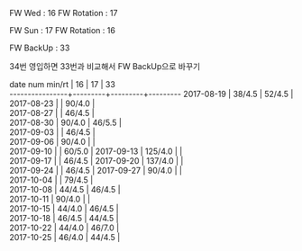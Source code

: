 FW Wed      : 16
FW Rotation : 17

FW Sun      : 17
FW Rotation : 16

FW BackUp   : 33

34번 영입하면 33번과 비교해서 FW BackUp으로 바꾸기

date num min/rt |    16   |    17   |    33      
----------------+---------+---------+---------
2017-08-19      |  38/4.5 |  52/4.5 |                
2017-08-23      |         |  90/4.0 |                 
2017-08-27      |         |  46/4.5 |                 
2017-08-30      |  90/4.0 |  46/5.5 |                 
2017-09-03      |         |  46/4.5 |                 
2017-09-06      |  90/4.0 |         |                 
2017-09-10      |         |  60/5.0 |
2017-09-13      | 125/4.0 |         |                 
2017-09-17      |         |  46/4.5 |
2017-09-20      | 137/4.0 |         |                 
2017-09-24      |         |  46/4.5 | 
2017-09-27      |  90/4.0 |         |                 
2017-10-04      |         |  79/4.5 |                 
2017-10-08      |  44/4.5 |  46/4.5 |                 
2017-10-11      |  90/4.0 |         |                 
2017-10-15      |  44/4.0 |  46/4.5 |                 
2017-10-18      |  46/4.5 |  44/4.5 |                 
2017-10-22      |  44/4.0 |  46/7.0 |                 
2017-10-25      |  46/4.0 |  44/4.5 |        

